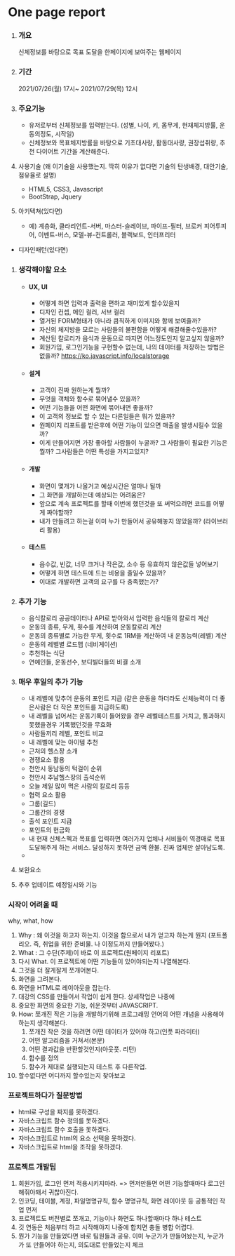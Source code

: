 # One page report
1. ### 개요
    신체정보를 바탕으로 목표 도달을 한페이지에 보여주는 웹페이지
1. ### 기간
    2021/07/26(월) 17시~ 2021/07/29(목) 12시

1. ### 주요기능
    - 유저로부터 신체정보를 입력받는다.
    (성별, 나이, 키, 몸무게, 현재체지방률, 운동의정도, 시작일)
    - 신체정보와 목표체지방률을 바탕으로 기초대사량, 활동대사량, 권장섭취량, 추천 다이어트 기간을 계산해준다.

1. 사용기술
(왜 이기술을 사용했는지. 딱히 이유가 없다면
기술의 탄생배경, 대안기술, 점유율로 설명)
    - HTML5, CSS3, Javascript
    - BootStrap, Jquery

1. 아키텍쳐(있다면)
    - 예) 계층화, 클라리언트-서버, 마스터-슬레이브, 파이프-필터, 브로커
    피어투피어, 이벤트-버스, 모델-뷰-컨트롤러, 블랙보드, 인터프리터
- 디자인패턴(있다면)

1. ### 생각해야할 요소
    - #### UX, UI
        - 어떻게 하면 입력과 출력을 편하고 재미있게 할수있을지
        - 디자인 컨셉, 메인 컬러, 서브 컬러
        - 열거된 FORM형태가 아니라 큼직하게 이미지와 함께 보여줄까?
        - 자신의 체지방을 모르는 사람들의 불편함을 어떻게 해결해줄수있을까?
        - 계산된 칼로리가 음식과 운동으로 따지면 어느정도인지 알고싶지 않을까?
        - 회원가입, 로그인기능을 구현할수 없는데, 나의 데이터를 저장하는 방법은 없을까?
        https://ko.javascript.info/localstorage
    - #### 설계
        - 고객이 진짜 원하는게 뭘까?
        - 무엇을 객체와 함수로 묶어낼수 있을까?
        - 어떤 기능들을 어떤 화면에 묶어내면 좋을까?
        - 이 고객의 정보로 할 수 있는 다른일들은 뭐가 있을까?
        - 원페이지 리포트를 받은후에 어떤 기능이 있으면 매출을 발생시킬수 있을까?
        - 이게 만들어지면 가장 좋아할 사람들이 누굴까? 그 사람들이 필요한 기능은 뭘까? 그사람들은 어떤 특성을 가지고있지?
    - #### 개발
        - 화면이 몇개가 나올거고 예상시간은 얼마나 될까
        - 그 화면을 개발하는데 예상되는 어려움은?
        - 앞으로 계속 프로젝트를 할때 이번에 했던것을 또 써먹으려면 코드를 어떻게 짜야할까?
        - 내가 만들려고 하는걸 이미 누가 만들어서 공유해놓지 않았을까? (라이브러리 활용)
    - #### 테스트
        - 음수값, 빈값, 너무 크거나 작은값, 소수 등 유효하지 않은값들 넣어보기
        - 어떻게 하면 테스트에 드는 비용을 줄일수 있을까?
        - 이대로 개발하면 고객의 요구를 다 충족했는가?

1. ### 추가 기능
    - 음식칼로리 공공데이터나 API로 받아와서 입력한 음식들의 칼로리 계산
    - 운동의 종류, 무게, 횟수를 계산하여 운동칼로리 계산
    - 운동의 종류별로 가능한 무게, 횟수로 1RM을 계산하여 내 운동능력(레벨) 계산
    - 운동의 레벨별 로드맵 (네비게이션)
    - 추천하는 식단
    - 연예인들, 운동선수, 보디빌더들의 비결 소개

1. ### 매우 후일의 추가 기능
    - 내 레벨에 맞추어 운동의 포인트 지급
    (같은 운동을 하더라도 신체능력이 더 좋은사람은 더 작은 포인트를 지급하도록)
    - 내 레벨을 넘어서는 운동기록이 들어왔을 경우 레벨테스트를 거치고, 통과하지못했을경우 기록했던것을 무효화
    - 사람들끼리 레벨, 포인트 비교
    - 내 레벨에 맞는 아이템 추천
    - 근처의 헬스장 소개
    - 경쟁요소 활용
    - 천안시 동남동의 턱걸이 순위
    - 천안시 추남헬스장의 출석순위
    - 오늘 제일 많이 먹은 사람의 칼로리 등등
    - 협력 요소 활용
    - 그룹(길드)
    - 그룹간의 경쟁
    - 출석 포인트 지급
    - 포인트의 현금화
    - 내 현재 신체스펙과 목표를 입력하면 여러가지 업체나 서비들이 역경매로 목표 도달해주게 하는 서비스. 달성하지 못하면 금액 환불. 진짜 업체만 살아남도록.
    -

1. 보완요소
1. 추후 업데이트 예정일시와 기능

### 시작이 어려울 때
why, what, how
1. Why : 왜 이것을 하고자 하는지. 이것을 함으로서 내가 얻고자 하는게 뭔지
(포트폴리오. 즉, 취업을 위한 준비물. 나 이정도까지 만들어봤다.)
1. What : 그 수단(주제)이 바로 이 프로젝트(원페이지 리포트)
1. 다시 What. 이 프로젝트에 어떤 기능들이 있어야되는지 나열해본다.
1. 그것을 더 잘게잘게 쪼개어본다.
1. 화면을 그려본다.
1. 화면을 HTML로 레이아웃을 잡는다.
1. 대강의 CSS를 만들어서 작업이 쉽게 한다. 상세작업은 나중에
1. 중요한 화면의 중요한 기능, 쉬운것부터 JAVASCRIPT.
1. How: 쪼개진 작은 기능을 개발하기위해 프로그래밍 언어의 어떤 개념을 사용해야 하는지 생각해본다.
    1. 쪼개진 작은 것을 하려면 어떤 데이터가 있어야 하고(인풋 파라미터)
    1. 어떤 알고리즘을 거쳐서(본문)
    1. 어떤 결과값을 반환할것인지(아웃풋. 리턴)
    1. 함수를 정의
    1. 함수가 제대로 실행되는지 테스트 후 다른작업.
1. 할수없다면 어디까지 할수있는지 찾아보고

### 프로젝트하다가 질문방법
- html로 구성을 짜지를 못하겠다.
- 자바스크립트 함수 정의를 못하겠다.
- 자바스크립트 함수 호출을 못하겠다.
- 자바스크립트로 html의 요소 선택을 못하겠다.
- 자바스크립트로 html을 조작을 못하겠다.


### 프로젝트 개발팁
1. 회원가입, 로그인 먼저 적용시키지마라.
    => 먼저만들면 어떤 기능할때마다 로그인해줘야돼서 귀찮아진다.
2. 인코딩, 테이블, 계정, 파일명명규칙, 함수 명명규칙, 화면 레이아웃 등 공통적인 작업 먼저
3. 프로젝트도 버전별로 쪼개고, 기능이나 화면도 하나할때마다 하나 테스트
4. 깃 연동은 처음부터 하고 시작해야지 나중에 합치면 충돌 병합 어렵다.
5. 뭔가 기능을 만들었다면 바로 팀원들과 공유.
    이미 누군가가 만들어놨는지, 누군가가 또 만들어야 하는지, 의도대로 만들었는지 체크
